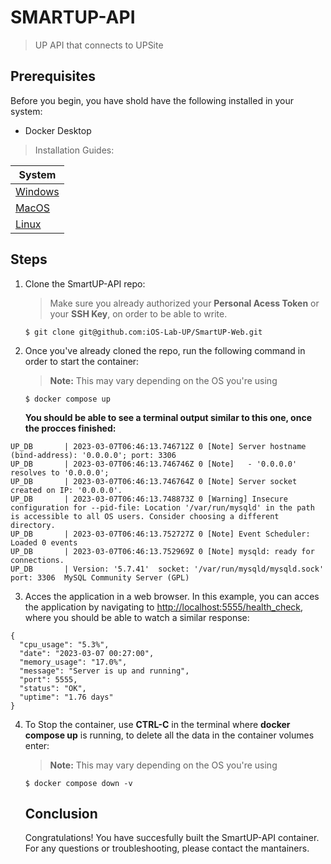 # SMARTUP-API

> UP API that connects to UPSite

## Prerequisites

Before you begin, you have shold have the following installed in your system:

- Docker Desktop

> Installation Guides:

| System                                                           |
| ---------------------------------------------------------------- |
| [Windows](https://docs.docker.com/desktop/install/windows-install/) |
| [MacOS](https://docs.docker.com/desktop/install/mac-install/)       |
| [Linux](https://docs.docker.com/desktop/install/linux-install/)     |

## Steps

1. Clone the SmartUP-API repo:

   > Make sure you already authorized your **Personal Acess Token** or your **SSH Key**, on order to be able to write.
   >

   `$ git clone git@github.com:iOS-Lab-UP/SmartUP-Web.git`
2. Once you've already cloned the repo, run the following command in order to start the container:

   > **Note:** This may vary depending on the OS you're using
   >

   `$ docker compose up`

   **You should be able to see a terminal output similar to this one, once the procces finished:**

```
UP_DB       | 2023-03-07T06:46:13.746712Z 0 [Note] Server hostname (bind-address): '0.0.0.0'; port: 3306
UP_DB       | 2023-03-07T06:46:13.746746Z 0 [Note]   - '0.0.0.0' resolves to '0.0.0.0';
UP_DB       | 2023-03-07T06:46:13.746764Z 0 [Note] Server socket created on IP: '0.0.0.0'.
UP_DB       | 2023-03-07T06:46:13.748873Z 0 [Warning] Insecure configuration for --pid-file: Location '/var/run/mysqld' in the path is accessible to all OS users. Consider choosing a different directory.
UP_DB       | 2023-03-07T06:46:13.752727Z 0 [Note] Event Scheduler: Loaded 0 events
UP_DB       | 2023-03-07T06:46:13.752969Z 0 [Note] mysqld: ready for connections.
UP_DB       | Version: '5.7.41'  socket: '/var/run/mysqld/mysqld.sock'  port: 3306  MySQL Community Server (GPL)
```


3. Acces the application in a web browser. In this example, you can acces the application by navigating to [http://localhost:5555/health_check](http://localhost:5555/health_check), where you should be able to watch a similar response:

```
{
  "cpu_usage": "5.3%",
  "date": "2023-03-07 00:27:00",
  "memory_usage": "17.0%",
  "message": "Server is up and running",
  "port": 5555,
  "status": "OK",
  "uptime": "1.76 days"
}
```

4. To Stop the container, use **CTRL-C** in the terminal where **docker compose up** is running, to delete all the data in the container volumes enter:

   > **Note:** This may vary depending on the OS you're using
   >

   `$ docker compose down -v`

   ## Conclusion

   Congratulations! You have succesfully built the SmartUP-API container. For any questions or troubleshooting, please contact the mantainers.
